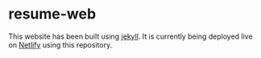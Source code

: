 # resume-web

This website has been built using [jekyll](https://jekyllrb.com/). It is currently being deployed live on [Netlify](https://www.netlify.com/) using this repository.
